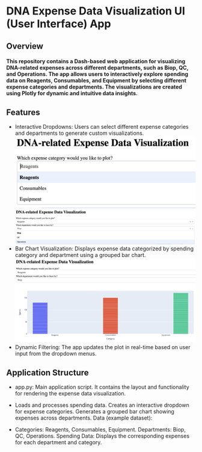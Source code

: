 # DNA Expense Data Visualization UI (User Interface) App

## Overview
#### This repository contains a Dash-based web application for visualizing DNA-related expenses across different departments, such as Biop, QC, and Operations. The app allows users to interactively explore spending data on Reagents, Consumables, and Equipment by selecting different expense categories and departments. The visualizations are created using Plotly for dynamic and intuitive data insights.

## Features
- Interactive Dropdowns: Users can select different expense categories and departments to generate custom visualizations.
![image](https://github.com/Yuteng0927/DNA-Expense-Visualization-UI-App/blob/main/Images/Category%20dropdown.png)
![image](https://github.com/Yuteng0927/DNA-Expense-Visualization-UI-App/blob/main/Images/Department%20dropdown.png)
- Bar Chart Visualization: Displays expense data categorized by spending category and department using a grouped bar chart.
![image](https://github.com/Yuteng0927/DNA-Expense-Visualization-UI-App/blob/main/Images/Graphs.png)
- Dynamic Filtering: The app updates the plot in real-time based on user input from the dropdown menus.

## Application Structure
* app.py: Main application script. It contains the layout and functionality for rendering the expense data visualization.

* Loads and processes spending data.
Creates an interactive dropdown for expense categories.
Generates a grouped bar chart showing expenses across departments.
Data (example dataset):

* Categories: Reagents, Consumables, Equipment.
Departments: Biop, QC, Operations.
Spending Data: Displays the corresponding expenses for each department and category.
